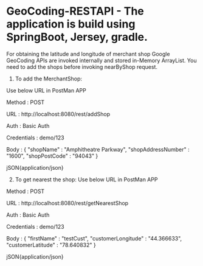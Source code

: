 # GeoCoding-RESTAPI - The application is build using SpringBoot, Jersey, gradle. 

For obtaining the latitude and longitude of merchant shop Google GeoCoding APIs are invoked internally and stored in-Memory ArrayList. 
You need to add the shops before invoking nearByShop request. 

1. To add the MerchantShop: 

  Use below URL in PostMan APP 
  
  Method : POST
  
  URL : http://localhost:8080/rest/addShop 
  
  Auth : Basic Auth
  
  Credentials : demo/123
  
  Body : 
  {
	"shopName" : "Amphitheatre Parkway",
	"shopAddressNumber" : "1600",
	"shopPostCode" : "94043"
  }
  
  jSON{application/json}


2. To get nearest the shop: Use below URL in PostMan APP 

  Method : POST
  
  URL : http://localhost:8080/rest/getNearestShop 
  
  Auth : Basic Auth
  
  Credentials : demo/123
  
  Body : 
  {
	  "firstName" : "testCust",
	  "customerLongitude" : "44.366633",
	  "customerLatitude" : "78.640832"
  }
  
  jSON{application/json}
  
